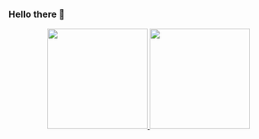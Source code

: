 ### Hello there 👋
<div align="center">
  <a href="https://github.com/Benj1x">
  <img height="180em" src="https://github-readme-stats.vercel.app/api?username=Benj1x&show_icons=true&theme=codeSTACKr&include_all_commits=true&count_private=true"/>
  <img height="180em" src="https://github-readme-stats.vercel.app/api/top-langs/?username=Benj1x&layout=compact&langs_count=7&theme=codeSTACKr](https://github-readme-stats.vercel.app/api/top-langs/?username=Benj1x&hide_progress=true)](https://github.com/Benj1x/github-readme-stats))"/>
</div>

<!--
**Benj1x/Benj1x** is a ✨ _special_ ✨ repository because its `README.md` (this file) appears on your GitHub profile.

Here are some ideas to get you started:

- 🔭 I’m currently working on ...
- 🌱 I’m currently learning ...
- 👯 I’m looking to collaborate on ...
- 🤔 I’m looking for help with ...
- 💬 Ask me about ...
- 📫 How to reach me: ...
- 😄 Pronouns: ...
- ⚡ Fun fact: ...
-->
